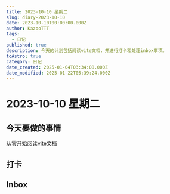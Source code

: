 ```yaml
---
title: 2023-10-10 星期二
slug: diary-2023-10-10
date: 2023-10-10T00:00:00.000Z
author: KazooTTT
tags:
  - 日记
published: true
description: 今天的计划包括阅读vite文档，并进行打卡和处理inbox事项。
toAstro: true
category: 日记
date_created: 2025-01-04T03:34:08.000Z
date_modified: 2025-01-22T05:39:24.000Z
---
```


# 2023-10-10 星期二

<!-- start of weread -->
<!-- end of weread -->

## 今天要做的事情

[从零开始阅读vite文档](https://notes.kazoottt.top/05-临时/01-草稿箱/从零开始阅读vite文档.md)

## 打卡

## Inbox
